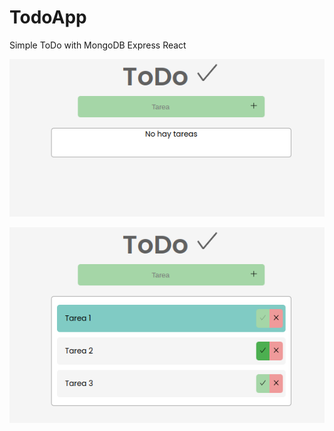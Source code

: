 # TodoApp
Simple ToDo with MongoDB Express React

![img](https://raw.githubusercontent.com/ostorerorich/TodoApp/main/Screenshots/Screenshot-todo.png)

![img](https://raw.githubusercontent.com/ostorerorich/TodoApp/main/Screenshots/Screenshot-todo2.png)